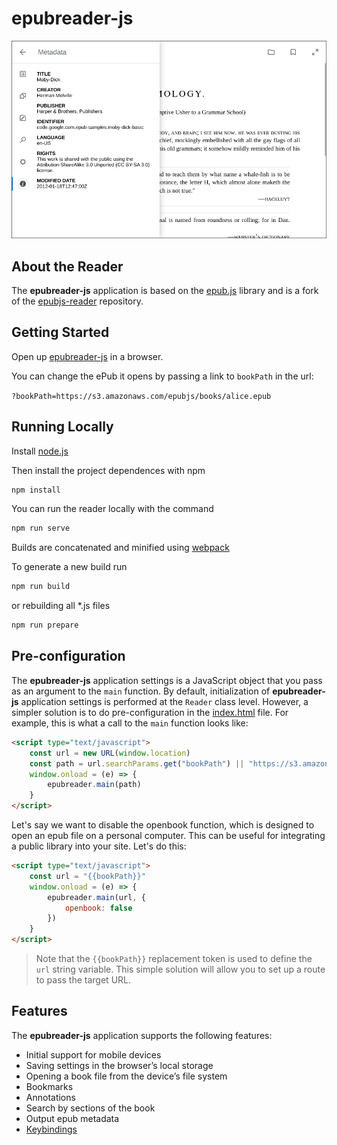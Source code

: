 # epubreader-js

![UI](demo-ui.png)

## About the Reader

The **epubreader-js** application is based on the [epub.js](https://github.com/futurepress/epub.js) library and is a fork of the [epubjs-reader](https://github.com/futurepress/epubjs-reader) repository.

## Getting Started

Open up [epubreader-js](https://intity.github.io/epubreader-js/) in a browser.

You can change the ePub it opens by passing a link to `bookPath` in the url:

`?bookPath=https://s3.amazonaws.com/epubjs/books/alice.epub`

## Running Locally

Install [node.js](https://nodejs.org/en/)

Then install the project dependences with npm

```javascript
npm install
```

You can run the reader locally with the command

```javascript
npm run serve
```

Builds are concatenated and minified using [webpack](https://github.com/webpack/webpack)

To generate a new build run

```javascript
npm run build
```

or rebuilding all *.js files

```javascript
npm run prepare
```

## Pre-configuration

The **epubreader-js** application settings is a JavaScript object that you pass as an argument to the `main` function. By default, initialization of **epubreader-js** application settings is performed at the `Reader` class level. However, a simpler solution is to do pre-configuration in the [index.html](dist/index.html) file. For example, this is what a call to the `main` function looks like:

```html
<script type="text/javascript">
    const url = new URL(window.location)
    const path = url.searchParams.get("bookPath") || "https://s3.amazonaws.com/moby-dick/"
    window.onload = (e) => {
        epubreader.main(path)
    }
</script>
```

Let's say we want to disable the openbook function, which is designed to open an epub file on a personal computer. This can be useful for integrating a public library into your site. Let's do this:

```html
<script type="text/javascript">
    const url = "{{bookPath}}"
    window.onload = (e) => {
        epubreader.main(url, {
            openbook: false
        })
    }
</script>
```

> Note that the `{{bookPath}}` replacement token is used to define the `url` string variable. This simple solution will allow you to set up a route to pass the target URL.

## Features

The **epubreader-js** application supports the following features:

- Initial support for mobile devices
- Saving settings in the browser’s local storage
- Opening a book file from the device’s file system
- Bookmarks
- Annotations
- Search by sections of the book
- Output epub metadata
- [Keybindings](docs/keybindings.md)
